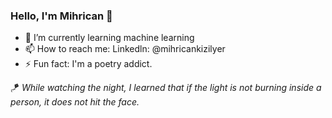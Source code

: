 ### Hello, I'm Mihrican 👋


- 🌱 I’m currently learning machine learning
- 📫 How to reach me: Linkedln: @mihricankizilyer  
- ⚡ Fun fact: I'm a poetry addict. 

🪁 *While watching the night, I learned that if the light is not burning inside a person, it does not hit the face.*
